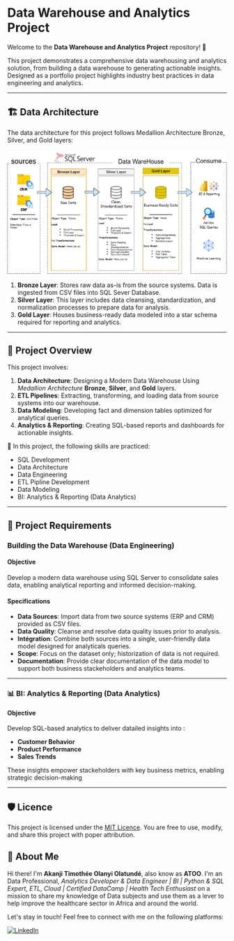 # Data Warehouse and Analytics Project
Welcome to the  **Data Warehouse and Analytics Project** repository! 🚀

This project demonstrates a comprehensive data warehousing and analytics solution, from building a data warehouse to generating actionable insights. Designed as a portfolio project highlights industry best practices in data engineering and analytics.


---
## 🏗️ Data Architecture
The data architecture for this project follows Medallion Architecture Bronze, Silver, and Gold layers:

![Data Architecture](docs/Data_Architecture_Design.png)

1. **Bronze Layer**: Stores raw data as-is from the source systems. Data is ingested from CSV files into SQL Sever Database.
2. **Silver Layer**: This layer includes data cleansing, standardization, and normalization processes to prepare data for analysis.
3. **Gold Layer**: Houses business-ready data modeled into a star schema required for reporting and analytics.

---
## 📖 Project Overview
This project involves: 
1. **Data Architecture**: Designing a Modern Data Warehouse Using *Medallion Architecture* **Bronze**, **Silver**, and **Gold** layers.
2. **ETL Pipelines**: Extracting, transforming, and loading data from source systems into our warehouse.
3. **Data Modeling**: Developing fact and dimension tables optimized for analytical queries.
4. **Analytics & Reporting**: Creating SQL-based reports and dashboards for actionable insights.

🎯 In this project, the following skills are practiced:
- SQL Development
- Data Architecture
- Data Engineering
- ETL Pipline Development
- Data Modeling
- BI: Analytics & Reporting (Data Analytics)

---
## 🚀 Project Requirements

### Building the Data Warehouse (Data Engineering)

#### Objective
Develop a modern data warehouse using SQL Server to consolidate sales data, enabling analytical reporting and informed decision-making.

#### Specifications
- **Data Sources**: Import data from two source systems (ERP and CRM) provided as CSV files.
- **Data Quality**: Cleanse and resolve data quality issues prior to analysis.
- **Intégration**: Combine both sources into a single, user-friendly data model designed for analyticals queries.
- **Scope**: Focus on the dataset only; historization of data is not required.
- **Documentation**: Provide clear documentation of the data model to support both business stackeholders and analytics teams.

---

### 📊 BI: Analytics & Reporting (Data Analytics)

#### Objective
Develop SQL-based analytics to deliver datailed insights into :
- **Customer Behavior**
- **Product Performance**
- **Sales Trends**

These insights empower stackeholders with key business metrics, enabling strategic decision-making

---
## 🛡️ Licence

This project is licensed under the [MIT Licence](LICENSE). You are free to use, modify, and share this project with poper attribution.

## 🌟 About Me

Hi there! I'm **Akanji Timothée Olanyi Olatundé**, also know as **ATOO**. I'm an Data Professional, *Analytics Developer & Data Engineer | BI | Python & SQL Expert, ETL, Cloud | Certified DataCamp | Health Tech Enthusiast* on a mission to share my knowledge of Data subjects and use them as a lever to help improve the healthcare sector in Africa and around the world.

Let's stay in touch! Feel free to connect with me on the following platforms:

[![LinkedIn](https://img.shields.io/badge/LinkedIn-0077B5?style=for-the-badge&logo=linkedin&logoColor=white)](https://linkedin.com/in/timothee-olanyi-akanji/)
